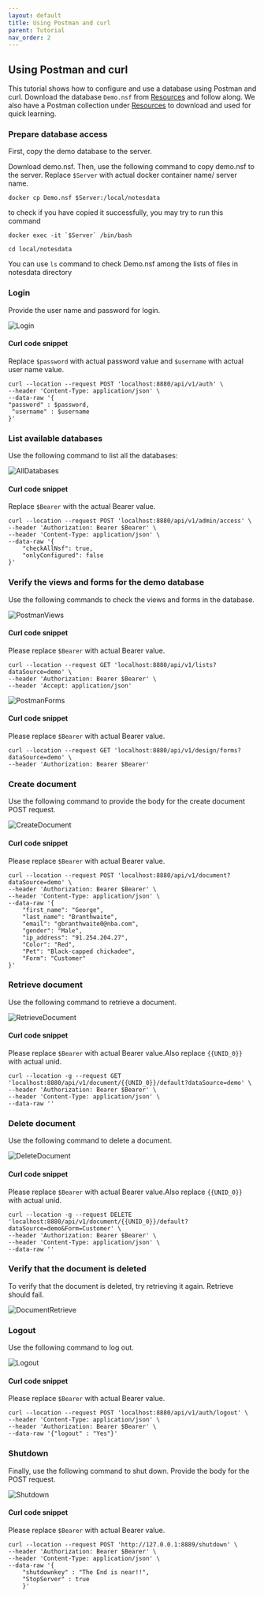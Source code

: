 ```yaml
---
layout: default
title: Using Postman and curl
parent: Tutorial
nav_order: 2
---
```


## Using Postman and curl

This tutorial shows how to configure and use a database using Postman and curl. Download the database `Demo.nsf` from [Resources](../references/downloads) and follow along. We also have a Postman collection under [Resources](../references/downloads) to download and used for quick learning.

### Prepare database access

First, copy the demo database to the server.

Download demo.nsf. Then, use the following command to copy demo.nsf to the server. Replace `$Server` with actual docker container name/ server name.

```
docker cp Demo.nsf $Server:/local/notesdata
```

to check if you have copied it successfully, you may try to run this command

```
docker exec -it `$Server` /bin/bash
```

```
cd local/notesdata
```

You can use `ls` command to check Demo.nsf among the lists of files in notesdata directory

### Login

Provide the user name and password for login.

![Login](../assets/images/PostmanLogin.png)

#### Curl code snippet

Replace `$password` with actual password value and `$username` with actual user name value.

```
curl --location --request POST 'localhost:8880/api/v1/auth' \
--header 'Content-Type: application/json' \
--data-raw '{
"password" : $password,
 "username" : $username
}'
```

### List available databases

Use the following command to list all the databases:

![AllDatabases](../assets/images/AllDatabasesPostman.png)

#### Curl code snippet

Replace `$Bearer` with the actual Bearer value.

```
curl --location --request POST 'localhost:8880/api/v1/admin/access' \
--header 'Authorization: Bearer $Bearer' \
--header 'Content-Type: application/json' \
--data-raw '{
    "checkAllNsf": true,
    "onlyConfigured": false
}'
```

### Verify the views and forms for the demo database

Use the following commands to check the views and forms in the database.

![PostmanViews](../assets/images/PostmanViews.png)

#### Curl code snippet

Please replace `$Bearer` with actual Bearer value.

```
curl --location --request GET 'localhost:8880/api/v1/lists?dataSource=demo' \
--header 'Authorization: Bearer $Bearer' \
--header 'Accept: application/json'
```

![PostmanForms](../assets/images/PostmanForms.png)

#### Curl code snippet

Please replace `$Bearer` with actual Bearer value.

```
curl --location --request GET 'localhost:8880/api/v1/design/forms?dataSource=demo' \
--header 'Authorization: Bearer $Bearer'
```

### Create document

Use the following command to provide the body for the create document POST request.

![CreateDocument](../assets/images/CreateDocument.png)

#### Curl code snippet

Please replace `$Bearer` with actual Bearer value.

```
curl --location --request POST 'localhost:8880/api/v1/document?dataSource=demo' \
--header 'Authorization: Bearer $Bearer' \
--header 'Content-Type: application/json' \
--data-raw '{
    "first_name": "George",
    "last_name": "Branthwaite",
    "email": "gbranthwaite0@nba.com",
    "gender": "Male",
    "ip_address": "91.254.204.27",
    "Color": "Red",
    "Pet": "Black-capped chickadee",
    "Form": "Customer"
}'
```

### Retrieve document

Use the following command to retrieve a document.

![RetrieveDocument](../assets/images/retrievedoc.png)

#### Curl code snippet

Please replace `$Bearer` with actual Bearer value.Also replace `{{UNID_0}}` with actual unid.

```
curl --location -g --request GET 'localhost:8880/api/v1/document/{{UNID_0}}/default?dataSource=demo' \
--header 'Authorization: Bearer $Bearer' \
--header 'Content-Type: application/json' \
--data-raw ''
```

### Delete document

Use the following command to delete a document.

![DeleteDocument](../assets/images/Deletedoc.png)

#### Curl code snippet

Please replace `$Bearer` with actual Bearer value.Also replace `{{UNID_0}}` with actual unid.

```
curl --location -g --request DELETE 'localhost:8880/api/v1/document/{{UNID_0}}/default?dataSource=demo&Form=Customer' \
--header 'Authorization: Bearer $Bearer' \
--header 'Content-Type: application/json' \
--data-raw ''
```

### Verify that the document is deleted

To verify that the document is deleted, try retrieving it again. Retrieve should fail.

![DocumentRetrieve](../assets/images/DocumentRetrieve.png)

### Logout

Use the following command to log out.

![Logout](../assets/images/Logout.png)

#### Curl code snippet

Please replace `$Bearer` with actual Bearer value.

```
curl --location --request POST 'localhost:8880/api/v1/auth/logout' \
--header 'Content-Type: application/json' \
--header 'Authorization: Bearer $Bearer' \
--data-raw '{"logout" : "Yes"}'
```

### Shutdown

Finally, use the following command to shut down. Provide the body for the POST request.

![Shutdown](../assets/images/Shutdown.png)

#### Curl code snippet

Please replace `$Bearer` with actual Bearer value.

```
curl --location --request POST 'http://127.0.0.1:8889/shutdown' \
--header 'Authorization: Bearer $Bearer' \
--header 'Content-Type: application/json' \
--data-raw '{
	"shutdownkey" : "The End is near!!",
	"StopServer" : true
    }'
```
